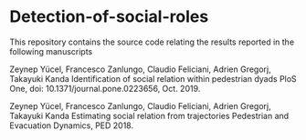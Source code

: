 # Detection-of-social-roles

This repository contains the source code relating the results reported in the following manuscripts

Zeynep Yücel, Francesco Zanlungo, Claudio Feliciani, Adrien Gregorj, Takayuki Kanda
Identification of social relation within pedestrian dyads
PloS One, doi: 10.1371/journal.pone.0223656, Oct. 2019.

Zeynep Yücel, Francesco Zanlungo, Claudio Feliciani, Adrien Gregorj, Takayuki Kanda
Estimating social relation from trajectories
Pedestrian and Evacuation Dynamics, PED 2018.
